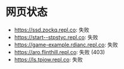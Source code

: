 # 网页状态
- https://ssd.zockq.repl.co: 失败
- https://start--stpstyc.repl.co: 失败
- https://game-example.rdianc.repl.co: 失败
- https://aro.flinthill.repl.co: 失败 (403)
- https://ls.tpjow.repl.co: 失败
